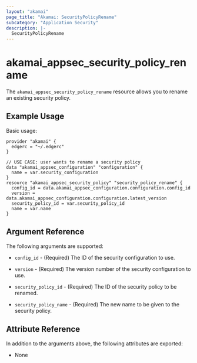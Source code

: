 ```yaml
---
layout: "akamai"
page_title: "Akamai: SecurityPolicyRename"
subcategory: "Application Security"
description: |-
  SecurityPolicyRename
---
```


# akamai_appsec_security_policy_rename

The `akamai_appsec_security_policy_rename` resource allows you to rename an existing security policy.

## Example Usage

Basic usage:

```hcl
provider "akamai" {
  edgerc = "~/.edgerc"
}

// USE CASE: user wants to rename a security policy
data "akamai_appsec_configuration" "configuration" {
  name = var.security_configuration
}
resource "akamai_appsec_security_policy" "security_policy_rename" {
  config_id = data.akamai_appsec_configuration.configuration.config_id
  version = data.akamai_appsec_configuration.configuration.latest_version
  security_policy_id = var.security_policy_id
  name = var.name
}
```

## Argument Reference

The following arguments are supported:

* `config_id` - (Required) The ID of the security configuration to use.

* `version` - (Required) The version number of the security configuration to use.

* `security_policy_id` - (Required) The ID of the security policy to be renamed.

* `security_policy_name` - (Required) The new name to be given to the security policy.

## Attribute Reference

In addition to the arguments above, the following attributes are exported:

* None

